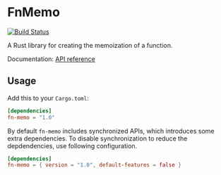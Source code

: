 # FnMemo

[![Build Status](https://jason5lee.visualstudio.com/rust-pipelines/_apis/build/status/rust-fn-memo-CI?branchName=master)](https://jason5lee.visualstudio.com/rust-pipelines/_build/latest?definitionId=2&branchName=master)

A Rust library for creating the memoization of a function.

Documentation: [API reference](https://docs.rs/fn-memo)

## Usage

Add this to your `Cargo.toml`:

```toml
[dependencies]
fn-memo = "1.0"
```

By default `fn-memo` includes synchronized APIs, which introduces some extra dependencies. To disable synchronization to reduce the depdendencies, use following configuration.

```toml
[dependencies]
fn-memo = { version = "1.0", default-features = false }
```
